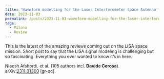 ```yaml
---
title: 'Waveform modelling for the Laser Interferometer Space Antenna'
date: 2023-11-03
permalink: /posts/2023-11-03-waveform-modelling-for-the-laser-interferometer-space-antenna
tags:
  - Milano
  - Review
---
```


This is the latest of the amazing reviews coming out on the LISA space mission. Short post to say that the LISA signal modeling is challenging but so fascinating. Everything you ever wanted to know it’s in here.

Niaesh Afshordi, et al. (105 authors incl. **Davide Gerosa**).  
arXiv:[2311.01300](<https://arxiv.org/abs/arXiv:2311.01300>) [gr-qc].

